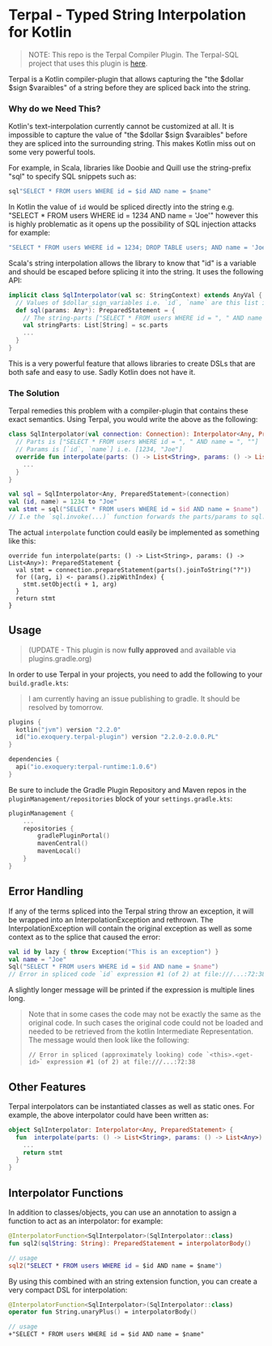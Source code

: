 # Terpal - Typed String Interpolation for Kotlin

> NOTE: This repo is the Terpal Compiler Plugin. The Terpal-SQL project that uses this plugin is [here](https://github.com/deusaquilus/terpal-sql).

Terpal is a Kotlin compiler-plugin that allows capturing the "the $dollar $sign $varaibles" of a string before they are spliced back into the string.

### Why do we Need This?

Kotlin's text-interpolation currently cannot be customized at all. It is impossible to capture the value of "the $dollar $sign $varaibles" 
before they are spliced into the surrounding string. This makes Kotlin miss out on some very powerful tools.

For example, in Scala, libraries like Doobie and Quill use the string-prefix "sql" to specify SQL snippets such as:

```scala
sql"SELECT * FROM users WHERE id = $id AND name = $name"
```
In Kotlin the value of `id` would be spliced directly into the string e.g. "SELECT * FROM users WHERE id = 1234 AND name = 'Joe'"
however this is highly problematic as it opens up the possibility of SQL injection attacks for example:
```scala
"SELECT * FROM users WHERE id = 1234; DROP TABLE users; AND name = 'Joe'"
```

Scala's string interpolation allows the library to know that "id" is a variable and should be escaped before 
splicing it into the string. It uses the following API:

```scala
implicit class SqlInterpolator(val sc: StringContext) extends AnyVal {
  // Values of $dollar_sign_variables i.e. `id`, `name` are this list i.e. [1234, "Joe"]
  def sql(params: Any*): PreparedStatement = {
    // The string-parts ["SELECT * FROM users WHERE id = ", " AND name = " and ""] are this list
    val stringParts: List[String] = sc.parts
    ...
  }
}
```

This is a very powerful feature that allows libraries to create DSLs that are both safe and easy to use.
Sadly Kotlin does not have it.

### The Solution

Terpal remedies this problem with a compiler-plugin that contains these exact semantics.
Using Terpal, you would write the above as the following: 
```kotlin
class SqlInterpolator(val connection: Connection): Interpolator<Any, PreparedStatement> {
  // Parts is ["SELECT * FROM users WHERE id = ", " AND name = ", ""]
  // Params is [`id`, `name`] i.e. [1234, "Joe"]
  override fun interpolate(parts: () -> List<String>, params: () -> List<Any>): PreparedStatement {
    ...
  }
}

val sql = SqlInterpolator<Any, PreparedStatement>(connection)
val (id, name) = 1234 to "Joe"
val stmt = sql("SELECT * FROM users WHERE id = $id AND name = $name")
// I.e the `sql.invoke(...)` function forwards the parts/params to sql.interpolate
```

The actual `interpolate` function could easily be implemented as something like this:
```
override fun interpolate(parts: () -> List<String>, params: () -> List<Any>): PreparedStatement {
  val stmt = connection.prepareStatement(parts().joinToString("?"))
  for ((arg, i) <- params().zipWithIndex) {
    stmt.setObject(i + 1, arg)
  }
  return stmt
}
```

## Usage

> (UPDATE - This plugin is now **fully approved** and available via plugins.gradle.org)

In order to use Terpal in your projects, you need to add the following to your `build.gradle.kts`:

> I am currently having an issue publishing to gradle. It should be resolved by tomorrow.

```kotlin
plugins {
  kotlin("jvm") version "2.2.0"
  id("io.exoquery.terpal-plugin") version "2.2.0-2.0.0.PL"
}

dependencies {
  api("io.exoquery:terpal-runtime:1.0.6")
}
```

Be sure to include the Gradle Plugin Repository and Maven repos in the `pluginManagement/repositories` block of your `settings.gradle.kts`:
```kotlin
pluginManagement {
    ...
    repositories {
        gradlePluginPortal()
        mavenCentral()
        mavenLocal()
    }
}
```

## Error Handling

If any of the terms spliced into the Terpal string throw an exception, it will be wrapped into an InterpolationException
and rethrown. The InterpolationException will contain the original exception as well as some context as to
the splice that caused the error:

```kotlin
val id by lazy { throw Exception("This is an exception") }
val name = "Joe"
Sql("SELECT * FROM users WHERE id = $id AND name = $name")
// Error in spliced code `id` expression #1 (of 2) at file:///...:72:38
```

A slightly longer message will be printed if the expression is multiple lines long.

> Note that in some cases the code may not be exactly the same as the original code.
> In such cases the original code could not be loaded and needed to be retrieved from the kotlin Intermediate Representation.
> The message would then look like the following:
> ```
> // Error in spliced (approximately looking) code `<this>.<get-id>` expression #1 (of 2) at file:///...:72:38
> ```

## Other Features

Terpal interpolators can be instantiated classes as well as static ones. For example, the above
interpolator could have been written as:
```kotlin
object SqlInterpolator: Interpolator<Any, PreparedStatement> { 
  fun  interpolate(parts: () -> List<String>, params: () -> List<Any>): PreparedStatement {
    ...
    return stmt
  }
}
```

## Interpolator Functions
In addition to classes/objects, you can use an annotation to assign a function to act as an interpolator:
for example:

```kotlin
@InterpolatorFunction<SqlInterpolator>(SqlInterpolator::class)
fun sql2(sqlString: String): PreparedStatement = interpolatorBody()

// usage
sql2("SELECT * FROM users WHERE id = $id AND name = $name")
```

By using this combined with an string extension function, you can create a very compact DSL for interpolation:
```kotlin
@InterpolatorFunction<SqlInterpolator>(SqlInterpolator::class)
operator fun String.unaryPlus() = interpolatorBody()

// usage
+"SELECT * FROM users WHERE id = $id AND name = $name"
```

